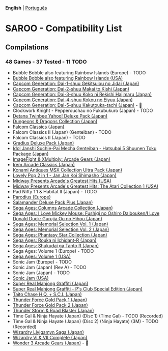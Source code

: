 **English** | [Português](pt-br.md)

# SAROO - Compatibility List

## Compilations

### 48 Games - 37 Tested - 11 TODO

- Bubble Bobble also featuring Rainbow Islands (Europe) - TODO
- [Bubble Bobble also featuring Rainbow Islands (USA)](../../Regions/Compilations/USA/T-8131H/01/README.md)
- [Capcom Generation: Dai-1-shuu Gekitsuiou no Jidai (Japan)](../../Regions/Compilations/Japan/T-1232G/01/README.md)
- [Capcom Generation: Dai-2-shuu Makai to Kishi (Japan)](../../Regions/Compilations/Japan/T-1233G/01/README.md)
- [Capcom Generation: Dai-3-shuu Koko ni Rekishi Hajimaru (Japan)](../../Regions/Compilations/Japan/T-1234G/01/README.md)
- [Capcom Generation: Dai-4-shuu Kokou no Eiyuu (Japan)](../../Regions/Compilations/Japan/T-1235G/01/README.md)
- [Capcom Generation: Dai-5-shuu Kakutouka-tachi (Japan)](../../Regions/Compilations/Japan/T-1236G/README.md) - :100:
- Clockwork Knight - Pepperouchau no Fukubukuro (Japan) - TODO
- [Detana Twinbee Yahoo! Deluxe Pack (Japan)](../../Regions/Compilations/Japan/T-9505G/01/README.md)
- [Dungeons & Dragons Collection (Japan)](../../Regions/Compilations/Japan/T-1245G/01/README.md)
- [Falcom Classics (Japan)](../../Regions/Compilations/Japan/T-31503G/01/README.md)
- Falcom Classics II (Japan) (Genteiban) - TODO
- Falcom Classics II (Japan) - TODO
- [Gradius Deluxe Pack (Japan)](../../Regions/Compilations/Japan/T-9509G/01/README.md)
- [Idol Janshi Suchie-Pai Mecha Genteiban - Hatsubai 5 Shuunen Toku Package (Japan)](../../Regions/Compilations/Japan/T-5716G/01/README.md)
- [ImageFight & XMultiply: Arcade Gears (Japan)](../../Regions/Compilations/Japan/T-26110G/01/README.md)
- [Irem Arcade Classics (Japan)](../../Regions/Compilations/Japan/T-22403G/01/README.md)
- [Konami Antiques MSX Collection Ultra Pack (Japan)](../../Regions/Compilations/Japan/T-9530G/01/README.md)
- [Lovely Pop 2 in 1 - Jan Jan Koi Shimasho (Japan)](../../Regions/Compilations/Japan/T-5801G/01/README.md)
- [Midway Presents Arcade's Greatest Hits (USA)](../../Regions/Compilations/USA/T-9703H/01/README.md)
- [Midway Presents Arcade's Greatest Hits: The Atari Collection 1 (USA)](../../Regions/Compilations/USA/T-9706H/01/README.md)
- Pad Nifty 1.1 & Habitat II (Japan) - TODO
- [Parodius (Europe)](../../Regions/Compilations/Europe/T-9501H-50/01/README.md)
- [Salamander Deluxe Pack Plus (Japan)](../../Regions/Compilations/Japan/T-9520G/01/README.md)
- [Sega Ages: Columns Arcade Collection (Japan)](../../Regions/Compilations/Japan/GS-9161/01/README.md)
- [Sega Ages: I Love Mickey Mouse: Fushigi no Oshiro Daibouken/I Love Donald Duck: Gurujia Ou no Hihou (Japan)](../../Regions/Compilations/Japan/GS-9179/01/README.md)
- [Sega Ages: Memorial Selection Vol. 1 (Japan)](../../Regions/Compilations/Japan/GS-9135/01/README.md)
- [Sega Ages: Memorial Selection Vol. 2 (Japan)](../../Regions/Compilations/Japan/GS-9163/01/README.md)
- [Sega Ages: Phantasy Star Collection (Japan)](../../Regions/Compilations/Japan/GS-9186/01/README.md)
- [Sega Ages: Rouka ni Ichidant-R (Japan)](../../Regions/Compilations/Japan/GS-9043/01/README.md)
- [Sega Ages: Shukudai ga Tanto R (Japan)](../../Regions/Compilations/Japan/GS-9042/01/README.md)
- Sega Ages: Volume 1 (Europe) - TODO
- [Sega Ages: Volume 1 (USA)](../../Regions/Compilations/USA/T-12707H/01/README.md)
- Sonic Jam (Europe) - TODO
- Sonic Jam (Japan) (Rev A) - TODO
- Sonic Jam (Japan) - TODO
- [Sonic Jam (USA)](../../Regions/Compilations/USA/MK-81079/01/README.md)
- [Super Real Mahjong Graffiti (Japan)](../../Regions/Compilations/Japan/T-16504G/01/README.md)
- [Super Real Mahjong Graffiti - P's Club Special Edition (Japan)](../../Regions/Compilations/Japan/T-16506G/01/README.md)
- [Taito Chase H.Q. + S.C.I. (Japan)](../../Regions/Compilations/Japan/T-1105G/01/README.md)
- [Thunder Force Gold Pack 1 (Japan)](../../Regions/Compilations/Japan/T-1807G/01/README.md)
- [Thunder Force Gold Pack 2 (Japan)](../../Regions/Compilations/Japan/T-1808G/01/README.md)
- [Thunder Storm & Road Blaster (Japan)](../../Regions/Compilations/Japan/T-20701G/01/README.md)
- Time Gal & Ninja Hayate (Japan) (Disc 1) (Time Gal) - TODO (Recorded)
- Time Gal & Ninja Hayate (Japan) (Disc 2) (Ninja Hayate) (3M) - TODO (Recorded)
- [Wizardry Llylgamyn Saga (Japan)](../../Regions/Compilations/Japan/T-38601G/01/README.md)
- [Wizardry VI & VII Complete (Japan)](../../Regions/Compilations/Japan/T-1306G/01/README.md)
- [Wonder 3 Arcade Gears (Japan)](../../Regions/Compilations/Japan/T-26107G/README.md) - :100:
